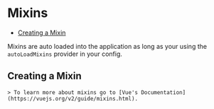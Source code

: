 # Mixins

- [Creating a Mixin](#creating-a-mixin)

Mixins are auto loaded into the application as long as your using the `autoLoadMixins` provider in your config.

<a name="creating-a-mixin"></a>
## Creating a Mixin

    > To learn more about mixins go to [Vue's Documentation](https://vuejs.org/v2/guide/mixins.html).
